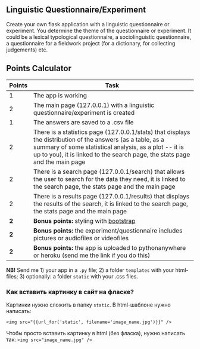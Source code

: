 ## Linguistic Questionnaire/Experiment

Create your own flask application with a linguistic questionnaire or experiment. You determine the theme of the questionnaire or experiment.
It could be a lexical typological questionnaire, a sociolinguistic questionnaire, a questionnaire for a fieldwork project (for a dictionary, for collecting judgements) etc.

## Points Calculator

|Points|Task|
|----|--------|
|1|The app is working|
|2|The main page (127.0.0.1) with a linguistic questionnaire/experiment is created|
|1|The answers are saved to a .csv file|
|2|There is a statistics page (127.0.0.1/stats) that displays the distribution of the answers (as a table, as a summary of some statistical analysis, as a plot -- it is up to you), it is linked to the search page, the stats page and the main page|
|2|There is a search page (127.0.0.1/search) that allows the user to search for the data they need, it is linked to the search page, the stats page and the main page|
|2|There is a results page (127.0.0.1/results) that displays the results of the search, it is linked to the search page, the stats page and the main page|
|**2**|**Bonus points:** styling with [bootstrap](https://www.w3schools.com/booTsTrap/default.asp)|
|**2**|**Bonus points:** the experiment/questionnaire includes pictures or audiofiles or videofiles|
|**2**|**Bonus points:** the app is uploaded to pythonanywhere or heroku (send me the link if you do this)|

**NB!** Send me 1) your app in a `.py` file; 2) a folder `templates` with your html-files; 3) optionally: a folder `static` with your .css files. 

### Как вставить картинку в сайт на фласке?

Картинки нужно сложить в папку `static`. В html-шаблоне нужно написать:

   `<img src="{{url_for('static', filename='image_name.jpg')}}" />`
   
Чтобы просто вставить картинку в html (без фласка), нужно написать так:
   `<img src="image_name.jpg" />`
